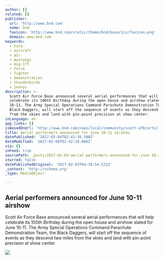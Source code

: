 ```yaml
---
author: []
related: []
publisher:
  url: 'http://www.bnd.com'
  name: bnd
  favicon: 'http://www.bnd.com/static/theme/bnd/base/ico/favicon.png'
  domain: www.bnd.com
keywords:
  - tora
  - aircraft
  - air
  - mustangs
  - mig-17f
  - force
  - fighter
  - demonstration
  - thunderbirds
  - jennys
description: >-
  Scott Air Force Base announced several aerial performances that will help
  celebrate its 100th Birthday during the open house and airshow slated for June
  10-11. The Army Special Operations Command Parachute Demonstration Team, the
  Black Daggers, will start off the sequence of events as they descend two miles
  from the skies and land with pin-point precision at show center.
inLanguage: en
app_links: []
isBasedOnUrl: 'http://www.bnd.com/news/local/community/scott-afb/article130304849.html'
title: Aerial performers announced for June 10-11 airshow
datePublished: '2017-02-04T02:42:36.500Z'
dateModified: '2017-02-04T02:42:28.066Z'
via: {}
inFeed: true
sourcePath: _posts/2017-02-03-aerial-performers-announced-for-june-10-11-airshow.md
starred: false
datePublishedOriginal: '2017-02-03T04:38:54.523Z'
_context: 'http://schema.org'
_type: MediaObject

---
```

<article style=""><h1>Aerial performers announced for June 10-11 airshow</h1><p>Scott Air Force Base announced several aerial performances that will help celebrate its 100th Birthday during the open house and airshow slated for June 10-11. The Army Special Operations Command Parachute Demonstration Team, the Black Daggers, will start off the sequence of events as they descend two miles from the skies and land with pin-point precision at show center.</p><img src="http://www.bnd.com/news/local/community/scott-afb/ow0z1p/picture130304844/ALTERNATES/LANDSCAPE_1140/Tora%20Tora%20Tora" /></article>
